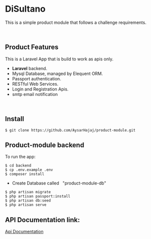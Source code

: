 # DiSultano

This is a simple product module that follows a challenge requirements.

<br/>

## Product Features

This is a Laravel App that is build to work as apis only.

- **Laravel** backend.
- Mysql Database, managed by Elequent ORM.
- Passport authentication.
- RESTful Web Services.
- Login and Registration Apis.
- smtp email notification

<br />

## Install

```
$ git clone https://github.com/AysarHajaj/product-module.git
```

## Product-module backend

To run the app:

```
$ cd backend
$ cp .env.example .env
$ composer install
```

- Create Database called &nbsp; "product-module-db"

```
$ php artisan migrate
$ php artisan passport:install
$ php artisan db:seed
$ php artisan serve
```

## API Documentation link:

<a href="https://documenter.getpostman.com/view/13163212/2s93JnUmbn">Api Documentation</a>

<br />
